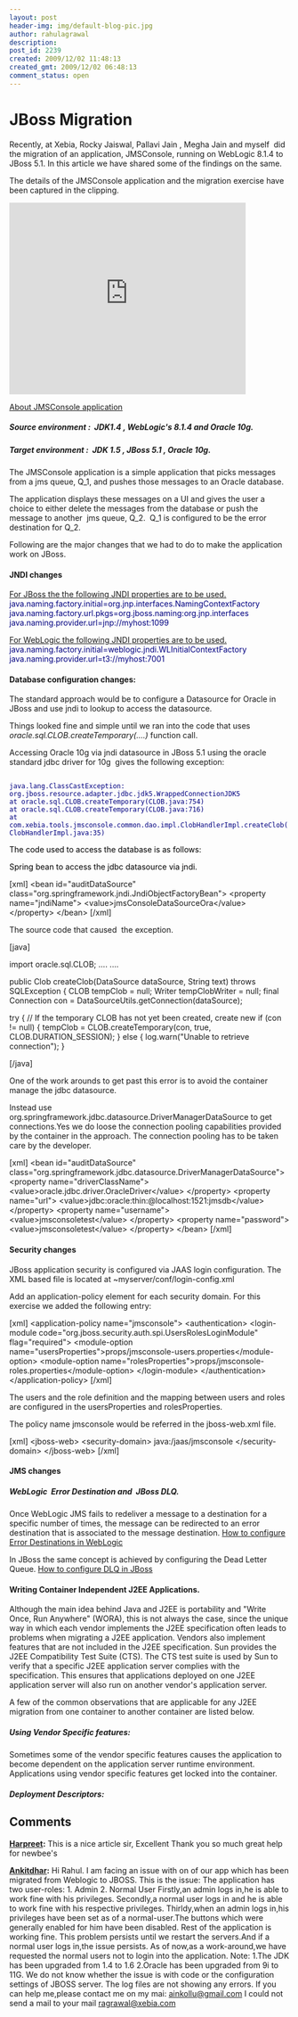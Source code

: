 ```yaml
---
layout: post
header-img: img/default-blog-pic.jpg
author: rahulagrawal
description: 
post_id: 2239
created: 2009/12/02 11:48:13
created_gmt: 2009/12/02 06:48:13
comment_status: open
---
```


# JBoss Migration

<p>Recently, at Xebia, Rocky Jaiswal, Pallavi Jain , Megha Jain and myself  did the migration of an application, JMSConsole, running on WebLogic 8.1.4 to JBoss 5.1. In this article we have shared some of the findings on the same.</p>
<p>The details of the JMSConsole application and the migration exercise  have been captured in the clipping.</p>
<p><object classid="clsid:d27cdb6e-ae6d-11cf-96b8-444553540000" width="425" height="344" codebase="http://download.macromedia.com/pub/shockwave/cabs/flash/swflash.cab#version=6,0,40,0"><param name="allowFullScreen" value="true" /><param name="allowscriptaccess" value="always" /><param name="src" value="http://www.youtube.com/v/gIybgjCnGZg&amp;hl=en_US&amp;fs=1&amp;" /><param name="allowfullscreen" value="true" /><embed type="application/x-shockwave-flash" width="425" height="344" src="http://www.youtube.com/v/gIybgjCnGZg&amp;hl=en_US&amp;fs=1&amp;" allowscriptaccess="always" allowfullscreen="true"></embed></object></p>
<p><span style="text-decoration: underline;">About JMSConsole application</span>
<h5>Source environment  :  JDK1.4 , WebLogic's 8.1.4 and Oracle 10g.</h5>
<h5>Target environment  :  JDK 1.5 , JBoss 5.1 , Oracle 10g.</h5>
The JMSConsole application is a simple application that picks messages from a jms queue, Q_1, and pushes those messages to an Oracle database.</p>
<p>The application displays these messages on a UI and gives the user a choice to either delete the messages from the database or push the message to another  jms queue, Q_2.  Q_1 is configured to be the error destination for Q_2.</p>
<!--more-->

<p>Following are the major changes that we had to do to make the application work on JBoss.
<h4>JNDI changes</h4>
<span style="text-decoration: underline;">For JBoss the the following JNDI properties are to be used.</span>
<span style="color: #000080;">
java.naming.factory.initial=org.jnp.interfaces.NamingContextFactory
java.naming.factory.url.pkgs=org.jboss.naming:org.jnp.interfaces
java.naming.provider.url=jnp://myhost:1099
</span></p>
<p><span style="text-decoration: underline;">For WebLogic the following JNDI properties are to be used.</span>
<span style="color: #000080;">
java.naming.factory.initial=weblogic.jndi.WLInitialContextFactory
java.naming.provider.url=t3://myhost:7001
</span></p>
<!--nextpage-->

<h4>Database configuration changes:</h4>

<p>The standard approach would be to configure a Datasource for Oracle in JBoss and use jndi to lookup to access the datasource.</p>
<p>Things looked fine and simple until we ran into the code that uses  <em>oracle.sql.CLOB.createTemporary(....)</em> function call.</p>
<p>Accessing Oracle 10g via jndi datasource in JBoss 5.1 using the oracle standard jdbc driver for 10g  gives the following exception:</p>
<p><span style="color: #000080;">
<code>
java.lang.ClassCastException: org.jboss.resource.adapter.jdbc.jdk5.WrappedConnectionJDK5
at oracle.sql.CLOB.createTemporary(CLOB.java:754)
at oracle.sql.CLOB.createTemporary(CLOB.java:716)
at com.xebia.tools.jmsconsole.common.dao.impl.ClobHandlerImpl.createClob(ClobHandlerImpl.java:35)
</code>
</span></p>
<p><span style="color: #000080;"><span style="color: #000000;">The code used to access the database is as follows: </span></span></p>
<p><span style="color: #000080;"><span style="color: #000000;">Spring bean to access the jdbc datasource via jndi.</span>
</span></p>
<p>[xml]
&lt;bean id=&quot;auditDataSource&quot; class=&quot;org.springframework.jndi.JndiObjectFactoryBean&quot;&gt;
        &lt;property name=&quot;jndiName&quot;&gt;
            &lt;value&gt;jmsConsoleDataSourceOra&lt;/value&gt;
        &lt;/property&gt;
 &lt;/bean&gt;
[/xml]</p>
<p>The source code that caused  the exception.</p>
<p>[java]</p>
<p>import oracle.sql.CLOB;
....
....</p>
<p>public Clob createClob(DataSource dataSource, String text) throws SQLException {
 CLOB tempClob = null;
 Writer tempClobWriter = null;
 final Connection con = DataSourceUtils.getConnection(dataSource);</p>
<p>try {
 // If the temporary CLOB has not yet been created, create new
 if (con != null) {
 tempClob = CLOB.createTemporary(con, true, CLOB.DURATION_SESSION);
 } else {
 log.warn(&quot;Unable to retrieve connection&quot;);
 }</p>
<p>[/java]</p>
<p>One of the work arounds to get past this error is to avoid the container manage the jdbc datasource.</p>
<p>Instead use org.springframework.jdbc.datasource.DriverManagerDataSource to get connections.Yes we do loose the connection pooling capabilities provided by the container in the approach. The connection pooling has to be taken care by the developer.</p>
<p>[xml]
&lt;bean id=&quot;auditDataSource&quot;
          class=&quot;org.springframework.jdbc.datasource.DriverManagerDataSource&quot;&gt;
        &lt;property name=&quot;driverClassName&quot;&gt;
            &lt;value&gt;oracle.jdbc.driver.OracleDriver&lt;/value&gt;
        &lt;/property&gt;
        &lt;property name=&quot;url&quot;&gt;
            &lt;value&gt;jdbc:oracle:thin:@localhost:1521:jmsdb&lt;/value&gt;
        &lt;/property&gt;
        &lt;property name=&quot;username&quot;&gt;
            &lt;value&gt;jmsconsoletest&lt;/value&gt;
        &lt;/property&gt;
        &lt;property name=&quot;password&quot;&gt;
            &lt;value&gt;jmsconsoletest&lt;/value&gt;
        &lt;/property&gt;
 &lt;/bean&gt;
[/xml]</p>
<!--nextpage-->

<h4>Security changes</h4>

<p>JBoss application security is configured via JAAS login configuration. The XML based file is located at ~myserver/conf/login-config.xml</p>
<p>Add an application-policy element for each security domain. For this exercise we added the following entry:</p>
<p>[xml]
&lt;application-policy name=&quot;jmsconsole&quot;&gt;
      &lt;authentication&gt;
        &lt;login-module code=&quot;org.jboss.security.auth.spi.UsersRolesLoginModule&quot; flag=&quot;required&quot;&gt;
          &lt;module-option name=&quot;usersProperties&quot;&gt;props/jmsconsole-users.properties&lt;/module-option&gt;
          &lt;module-option name=&quot;rolesProperties&quot;&gt;props/jmsconsole-roles.properties&lt;/module-option&gt;
        &lt;/login-module&gt;
      &lt;/authentication&gt;
  &lt;/application-policy&gt;
[/xml]</p>
<p>The users and the role definition and the mapping between users and roles are configured in the usersProperties and rolesProperties.</p>
<p>The policy name jmsconsole would be referred in the jboss-web.xml file.</p>
<p>[xml]
&lt;jboss-web&gt;
    &lt;security-domain&gt;
     java:/jaas/jmsconsole
    &lt;/security-domain&gt;
&lt;/jboss-web&gt;
[/xml]
<h4>JMS changes</h4>
<h5>WebLogic  Error Destination and  JBoss DLQ.</h5>
Once WebLogic JMS fails to redeliver a message to a destination for a specific number of times, the message can be redirected to an error destination that is associated to the message destination. <a href="http://xebee.xebia.in/wp-content/uploads/2009/12/beaErrorDestinations1.JPG">How to configure Error Destinations in WebLogic</a></p>
<p>In JBoss the same concept is achieved by configuring the Dead Letter Queue.
<a href="http://xebee.xebia.in/wp-content/uploads/2009/12/Jboss_DLQ1.PNG">How to configure DLQ in JBoss</a></p>
<!--nextpage-->

<h4>Writing Container Independent J2EE Applications.</h4>

<p>Although the main idea behind Java and J2EE is portability and "Write Once, Run Anywhere" (WORA), this is not always the case, since the unique way in which each vendor implements the J2EE specification often leads to problems when migrating a J2EE application. Vendors also implement features that are not included in the J2EE specification. Sun provides the J2EE Compatibility Test Suite (CTS). The CTS test suite is used by Sun to verify that a specific J2EE application server complies with the specification. This ensures that applications deployed on one J2EE application server will also run on another vendor's application server.</p>
<p>A few of the common observations that are applicable for any J2EE migration from one container to another container are listed below.
<h5>Using Vendor Specific features:</h5>
Sometimes some of the vendor specific features causes the application to become dependent on the application server runtime environment. Applications using vendor specific features get locked into the container.
<h5><strong>Deployment Descriptors:</strong></h5></p>

## Comments

**[Harpreet](#5311 "2011-02-18 22:12:33"):** This is a nice article sir, Excellent Thank you so much great help for newbee's

**[Ankitdhar](#6419 "2011-12-19 23:41:05"):** Hi Rahul. I am facing an issue with on of our app which has been migrated from Weblogic to JBOSS. This is the issue: The application has two user-roles: 1\. Admin 2\. Normal User Firstly,an admin logs in,he is able to work fine with his privileges. Secondly,a normal user logs in and he is able to work fine with his respective privileges. Thirldy,when an admin logs in,his privileges have been set as of a normal-user.The buttons which were generally enabled for him have been disabled. Rest of the application is working fine. This problem persists until we restart the servers.And if a normal user logs in,the issue persists. As of now,as a work-around,we have requested the normal users not to login into the application. Note: 1.The JDK has been upgraded from 1.4 to 1.6 2.Oracle has been upgraded from 9i to 11G. We do not know whether the issue is with code or the configuration settings of JBOSS server. The log files are not showing any errors. If you can help me,please contact me on my mai: ainkollu@gmail.com I could not send a mail to your mail ragrawal@xebia.com

